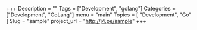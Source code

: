 +++
Description = ""
Tags = ["Development", "golang"]
Categories = ["Development", "GoLang"]
menu = "main"
Topics =      [ "Development", "Go" ]
Slug  =       "sample"
project_url = "http://j4.pe/sample"
+++
